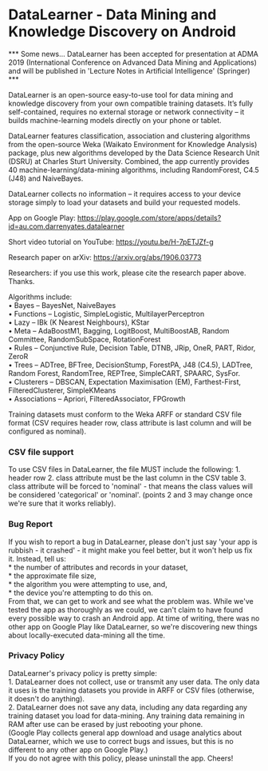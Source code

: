 # DataLearner - Data Mining and Knowledge Discovery on Android

*** Some news... DataLearner has been accepted for presentation at ADMA 2019 (International Conference on Advanced Data Mining and Applications) and will be published in 'Lecture Notes in Artificial Intelligence' (Springer) ***

DataLearner is an open-source easy-to-use tool for data mining and knowledge discovery from your own compatible training datasets. It’s fully self-contained, requires no external storage or network connectivity – it builds machine-learning models directly on your phone or tablet.

DataLearner features classification, association and clustering algorithms from the open-source Weka (Waikato Environment for Knowledge Analysis) package, plus new algorithms developed by the Data Science Research Unit (DSRU) at Charles Sturt University. Combined, the app currently provides 40 machine-learning/data-mining algorithms, including RandomForest, C4.5 (J48) and NaiveBayes.

DataLearner collects no information – it requires access to your device storage simply to load your datasets and build your requested models.

App on Google Play: https://play.google.com/store/apps/details?id=au.com.darrenyates.datalearner

Short video tutorial on YouTube: https://youtu.be/H-7pETJZf-g

Research paper on arXiv: https://arxiv.org/abs/1906.03773

Researchers: if you use this work, please cite the research paper above. Thanks.

Algorithms include:
<br>•	Bayes – BayesNet, NaiveBayes
<br>•	Functions – Logistic, SimpleLogistic, MultilayerPerceptron
<br>•	Lazy – IBk (K Nearest Neighbours), KStar
<br>•	Meta – AdaBoostM1, Bagging, LogitBoost, MultiBoostAB, Random Committee, RandomSubSpace, RotationForest
<br>•	Rules – Conjunctive Rule, Decision Table, DTNB, JRip, OneR, PART, Ridor, ZeroR
<br>•	Trees – ADTree, BFTree, DecisionStump, ForestPA, J48 (C4.5), LADTree, Random Forest, RandomTree, REPTree, SimpleCART, SPAARC, SysFor.
<br>•	Clusterers – DBSCAN, Expectation Maximisation (EM), Farthest-First, FilteredClusterer, SimpleKMeans
<br>•	Associations – Apriori, FilteredAssociator, FPGrowth

Training datasets must conform to the Weka ARFF or standard CSV file format (CSV requires header row, class attribute is last column and will be configured as nominal).

<H3>CSV file support</H3>
To use CSV files in DataLearner, the file MUST include the following:
1. header row
2. class attribute must be the last column in the CSV table
3. class attribute will be forced to 'nominal' - that means the class values will be considered 'categorical' or 'nominal'.
(points 2 and 3 may change once we're sure that it works reliably).

<H3>Bug Report</H3>
If you wish to report a bug in DataLearner, please don't just say 'your app is rubbish - it crashed' - it might make you feel better, but it won't help us fix it.
Instead, tell us: <br>* the number of attributes and records in your dataset, <br>* the approximate file size, <br>* the algorithm you were attempting to use, and,
<br>* the device you're attempting to do this on.
<br>From that, we can get to work and see what the problem was.
While we've tested the app as thoroughly as we could, we can't claim to have found every possible way to crash an Android app.
At time of writing, there was no other app on Google Play like DataLearner, so we're discovering new things about locally-executed data-mining all the time.

<H3>Privacy Policy</H3>
DataLearner's privacy policy is pretty simple:
<br>1. DataLearner does not collect, use or transmit any user data. The only data it uses is the training datasets you provide in ARFF or CSV files (otherwise, it doesn't do anything).
<br>2. DataLearner does not save any data, including any data regarding any training dataset you load for data-mining. Any training data remaining in RAM after use can be erased by just rebooting your phone.
<br>(Google Play collects general app download and usage analytics about DataLearner, which we use to correct bugs and issues, but this is no different to any other app on Google Play.)
<br>If you do not agree with this policy, please uninstall the app. Cheers!